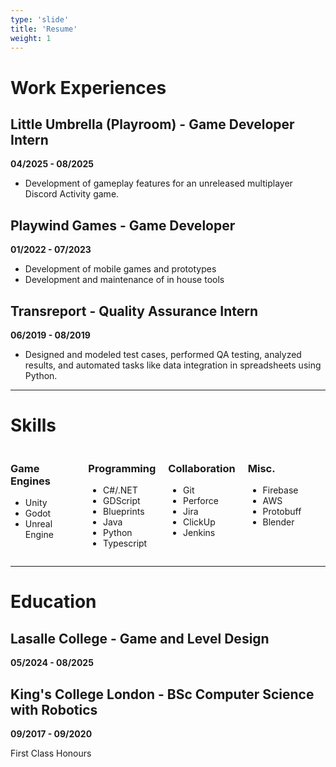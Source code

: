 ```yaml
---
type: 'slide'
title: 'Resume'
weight: 1
---
```

# Work Experiences
## Little Umbrella (Playroom) - Game Developer Intern
**04/2025 - 08/2025**

- Development of gameplay features for an unreleased multiplayer Discord Activity game.


## Playwind Games - Game Developer
**01/2022 - 07/2023**

- Development of mobile games and prototypes
- Development and maintenance of in house tools

## Transreport - Quality Assurance Intern
**06/2019 - 08/2019**
- Designed and modeled test cases, performed QA testing, analyzed results, and automated tasks like data integration in spreadsheets using Python.

---
# Skills

<div class="skills-container" style="display: flex; flex-wrap: wrap; justify-content: space-between;">
  <div style="flex: 1; margin-right: 20px;">
    <h3>Game Engines</h3>
    <ul>
      <li>Unity</li>
      <li>Godot</li>
      <li>Unreal Engine</li>
    </ul>
  </div>
  
  <div style="flex: 1; margin-right: 20px;">
    <h3>Programming</h3>
    <ul>
      <li>C#/.NET</li>
      <li>GDScript</li>
      <li>Blueprints</li>
      <li>Java</li>
      <li>Python</li>
      <li>Typescript</li>
    </ul>
  </div>
  
  <div style="flex: 1; margin-right: 20px;">
    <h3>Collaboration</h3>
    <ul>
      <li>Git</li>
      <li>Perforce</li>
      <li>Jira</li>
      <li>ClickUp</li>
      <li>Jenkins</li>
    </ul>
  </div>
  
  <div style="flex: 1; margin-right: 20px;">
    <h3>Misc.</h3>
    <ul>
      <li>Firebase</li>
      <li>AWS</li>
      <li>Protobuff</li>
      <li>Blender</li>
    </ul>
  </div>
</div>

---
# Education
## Lasalle College - Game and Level Design
**05/2024 - 08/2025**

## King's College London - BSc Computer Science with Robotics
**09/2017 - 09/2020**

First Class Honours